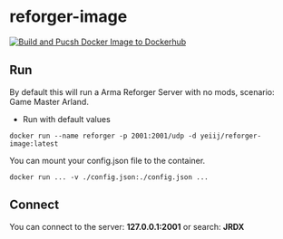 # reforger-image

[![Build and Pucsh Docker Image to Dockerhub](https://github.com/yeiij/reforger-image/actions/workflows/push-image.yml/badge.svg)](https://github.com/yeiij/reforger-image/actions/workflows/push-image.yml)

## Run
By default this will run a Arma Reforger Server with no mods, scenario: Game Master Arland.

- Run with default values
```commandline
docker run --name reforger -p 2001:2001/udp -d yeiij/reforger-image:latest
```
You can mount your config.json file to the container.
```commandline
docker run ... -v ./config.json:./config.json ... 
```

## Connect
You can connect to the server: **127.0.0.1:2001** or search: **JRDX**